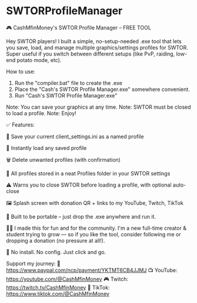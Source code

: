 # SWTORProfileManager
🎮 CashMfinMoney's SWTOR Profile Manager – FREE TOOL

Hey SWTOR players! I built a simple, no-setup-needed .exe tool that lets you save, load, and manage multiple graphics/settings profiles for SWTOR. Super useful if you switch between different setups (like PvP, raiding, low-end potato mode, etc).

How to use: 
1) Run the "compiler.bat" file to create the .exe
2) Place the "Cash's SWTOR Profile Manager.exe" somewhere convenient.
3) Run "Cash's SWTOR Profile Manager.exe"

Note: You can save your graphics at any time.
Note: SWTOR must be closed to load a profile.
Note: Enjoy!

✅ Features:

💾 Save your current client_settings.ini as a named profile

🔄 Instantly load any saved profile

🗑️ Delete unwanted profiles (with confirmation)

📁 All profiles stored in a neat Profiles folder in your SWTOR settings

⚠️ Warns you to close SWTOR before loading a profile, with optional auto-close

🖼️ Splash screen with donation QR + links to my YouTube, Twitch, TikTok

🧠 Built to be portable – just drop the .exe anywhere and run it.

🧑‍💻 I made this for fun and for the community. I'm a new full-time creator & student trying to grow — so if you like the tool, consider following me or dropping a donation (no pressure at all!).

📎 No install. No config. Just click and go.

Support my journey: 💸 https://www.paypal.com/ncp/payment/YKTMT6CB4JJMJ
📺 YouTube: https://youtube.com/@CashMfinMoney
🎮 Twitch: https://twitch.tv/CashMfinMoney
📱 TikTok: https://www.tiktok.com/@CashMfinMoney
